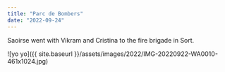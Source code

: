 ```yaml
---
title: "Parc de Bombers"
date: "2022-09-24"
---
```


Saoirse went with Vikram and Cristina to the fire brigade in Sort.

![yo yo]({{ site.baseurl }}/assets/images/2022/IMG-20220922-WA0010-461x1024.jpg)
